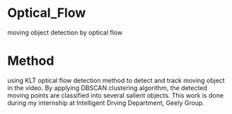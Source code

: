 # Optical_Flow
moving object detection by optical flow


# Method
using KLT optical flow detection method to detect and track moving object in the video. By applying DBSCAN clustering algorithm, the detected moving points are classified into several salient objects. This work is done during my internship at Intelligent Drving Department, Geely Group. 

